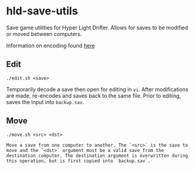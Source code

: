 # hld-save-utils
Save game utilities for Hyper Light Drifter. Allows for saves to be modified or moved between computers.

Information on encoding found [here](http://steamcommunity.com/app/257850/discussions/0/365163537818010599/)

## Edit

```shell
./edit.sh <save>
```

Temporarily decode a save then open for editing in `vi`. After modifications are made, re-encodes and saves back to the same file. Prior to editing, saves the input into `backup.sav`.

## Move

```shell
./move.sh <src> <dst>

Move a save from one computer to another. The `<src>` is the save to move and the `<dst>` argument must be a valid save from the destination computer. The destination argument is overwritten during this operation, but is first copied into `backup.sav`.
